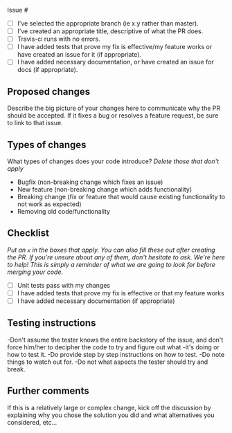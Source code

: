 Issue #

- [ ] I've selected the appropriate branch (ie x.y rather than master).
- [ ] I've created an appropriate title, descriptive of what the PR does.
- [ ] Travis-ci runs with no errors.
- [ ] I have added tests that prove my fix is effective/my feature works or have created an issue for it (if appropriate).
- [ ] I have added necessary documentation, or have created an issue for docs (if appropriate).

## Proposed changes

Describe the big picture of your changes here to communicate why the PR should be accepted. If it fixes a bug or resolves a feature request, be sure to link to that issue.

## Types of changes

What types of changes does your code introduce?
_Delete those that don't apply_

- Bugfix (non-breaking change which fixes an issue)
- New feature (non-breaking change which adds functionality)
- Breaking change (fix or feature that would cause existing functionality to not work as expected)
- Removing old code/functionality

## Checklist

_Put an `x` in the boxes that apply. You can also fill these out after creating the PR. If you're unsure about any of them, don't hesitate to ask. We're here to help! This is simply a reminder of what we are going to look for before merging your code._

- [ ] Unit tests pass with my changes
- [ ] I have added tests that prove my fix is effective or that my feature works
- [ ] I have added necessary documentation (if appropriate)

## Testing instructions
-Don't assume the tester knows the entire backstory of the issue, and don't force him/her to decipher the code to try and figure out what -it's doing or how to test it.
-Do provide step by step instructions on how to test. 
-Do note things to watch out for.
-Do not what aspects the tester should try and break.

## Further comments

If this is a relatively large or complex change, kick off the discussion by explaining why you chose the solution you did and what alternatives you considered, etc...
